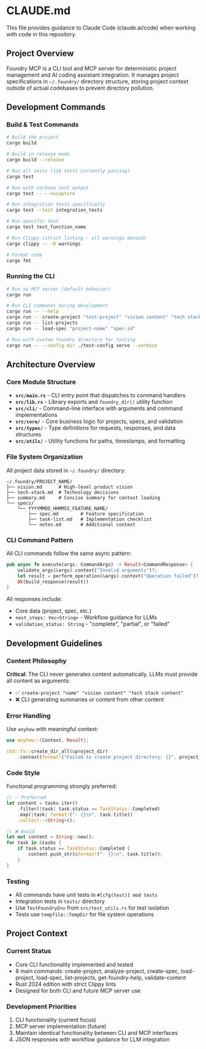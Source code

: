 # CLAUDE.md

This file provides guidance to Claude Code (claude.ai/code) when working with code in this repository.

## Project Overview

Foundry MCP is a CLI tool and MCP server for deterministic project management and AI coding assistant integration. It manages project specifications in `~/.foundry/` directory structure, storing project context outside of actual codebases to prevent directory pollution.

## Development Commands

### Build & Test Commands

```bash
# Build the project
cargo build

# Build in release mode
cargo build --release

# Run all tests (118 tests currently passing)
cargo test

# Run with verbose test output
cargo test -- --nocapture

# Run integration tests specifically
cargo test --test integration_tests

# Run specific test
cargo test test_function_name

# Run Clippy (strict linting - all warnings denied)
cargo clippy -- -D warnings

# Format code
cargo fmt
```

### Running the CLI

```bash
# Run as MCP server (default behavior)
cargo run

# Run CLI commands during development
cargo run -- --help
cargo run -- create-project "test-project" "vision content" "tech stack content"
cargo run -- list-projects
cargo run -- load-spec "project-name" "spec-id"

# Run with custom foundry directory for testing
cargo run -- --config-dir ./test-config serve --verbose
```

## Architecture Overview

### Core Module Structure

- **`src/main.rs`** - CLI entry point that dispatches to command handlers
- **`src/lib.rs`** - Library exports and `foundry_dir()` utility function
- **`src/cli/`** - Command-line interface with arguments and command implementations
- **`src/core/`** - Core business logic for projects, specs, and validation
- **`src/types/`** - Type definitions for requests, responses, and data structures
- **`src/utils/`** - Utility functions for paths, timestamps, and formatting

### File System Organization

All project data stored in `~/.foundry/` directory:

```
~/.foundry/PROJECT_NAME/
├── vision.md      # High-level product vision
├── tech-stack.md  # Technology decisions
├── summary.md     # Concise summary for context loading
└── specs/
    └── YYYYMMDD_HHMMSS_FEATURE_NAME/
        ├── spec.md        # Feature specification
        ├── task-list.md   # Implementation checklist
        └── notes.md       # Additional context
```

### CLI Command Pattern

All CLI commands follow the same async pattern:

```rust
pub async fn execute(args: CommandArgs) -> Result<CommandResponse> {
    validate_args(&args).context("Invalid arguments")?;
    let result = perform_operation(&args).context("Operation failed")?;
    Ok(build_response(result))
}
```

All responses include:

- Core data (project, spec, etc.)
- `next_steps: Vec<String>` - Workflow guidance for LLMs
- `validation_status: String` - "complete", "partial", or "failed"

## Development Guidelines

### Content Philosophy

**Critical**: The CLI never generates content automatically. LLMs must provide all content as arguments:

- ✅ `create-project "name" "vision content" "tech stack content"`
- ❌ CLI generating summaries or content from other content

### Error Handling

Use `anyhow` with meaningful context:

```rust
use anyhow::{Context, Result};

std::fs::create_dir_all(&project_dir)
    .context(format!("Failed to create project directory: {}", project_dir.display()))?;
```

### Code Style

Functional programming strongly preferred:

```rust
// ✅ Preferred
let content = tasks.iter()
    .filter(|task| task.status == TaskStatus::Completed)
    .map(|task| format!("- {}\n", task.title))
    .collect::<String>();

// ❌ Avoid
let mut content = String::new();
for task in &tasks {
    if task.status == TaskStatus::Completed {
        content.push_str(&format!("- {}\n", task.title));
    }
}
```

### Testing

- All commands have unit tests in `#[cfg(test)] mod tests`
- Integration tests in `tests/` directory
- Use `TestFoundryEnv` from `src/test_utils.rs` for test isolation
- Tests use `tempfile::TempDir` for file system operations

## Project Context

### Current Status

- Core CLI functionality implemented and tested
- 8 main commands: create-project, analyze-project, create-spec, load-project, load-spec, list-projects, get-foundry-help, validate-content
- Rust 2024 edition with strict Clippy lints
- Designed for both CLI and future MCP server use

### Development Priorities

1. CLI functionality (current focus)
2. MCP server implementation (future)
3. Maintain identical functionality between CLI and MCP interfaces
4. JSON responses with workflow guidance for LLM integration
